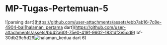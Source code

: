 # MP-Tugas-Pertemuan-5
![parsing dart](https://github.com/user-attachments/assets/ebb7ab16-7c8e-4904-ba![halaman_pertama dart](https://github.com/user-attachments/assets/bb42a60f-75e0-419f-9602-1831df3e5cd9)
bf-30db29c5d29![halaman_kedua dart](https://github.com/user-attachments/assets/2bb6327c-dd5f-4cec-812f-f39377af316a)
6)
